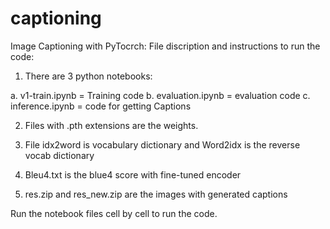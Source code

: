 # captioning
Image Captioning with PyTocrch: File discription and instructions to run the code:

1. There are 3 python notebooks:

a. v1-train.ipynb = Training code
b. evaluation.ipynb = evaluation code
c. inference.ipynb = code for getting Captions

2. Files with .pth extensions are the weights.

3. File idx2word is vocabulary dictionary and Word2idx is the reverse vocab dictionary

4. Bleu4.txt is the blue4 score with fine-tuned encoder

5. res.zip and res_new.zip are the images with generated captions

Run the notebook files cell by cell to run the code.
